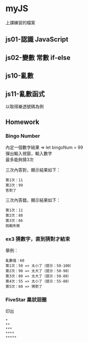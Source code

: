# myJS

上課練習的檔案

## js01-認識 JavaScript

## js02-變數 常數 if-else

## js10-亂數

## js11-亂數函式
以取得樂透號碼為例

## Homework

### Bingo Number

內定一個數字結果 => let bingoNum = 99<br>
彈出輸入視窗，輸入數字<br>
最多能夠猜3次<br>

三次內答對，顯示結果如下：
```
第1次：11
第2次：99
答對了
```

三次內答錯，顯示結果如下：
```
第1次：11
第2次：88
第3次：66
挑戰失敗
```

### ex3 猜數字，直到猜對才結束
舉例：<br>
```
亂數值：60
第1次：50 => 太小了（提示：50-100）
第2次：90 => 太大了（提示：50-90）
第3次：80 => 太大了（提示：50-80）
第4次：55 => 太小了（提示：55-80）
第5次：60 => 猜對了
```

### FiveStar 巢狀迴圈
印出
```
*
**
***
****
*****
```

